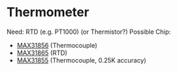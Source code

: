 # Thermometer

Need: RTD (e.g. PT1000) (or Thermistor?)
Possible Chip:
- [MAX31856](https://www.analog.com/en/products/max31856.html#product-overview) (Thermocouple)
- [MAX31865]() (RTD)
- [MAX31855](https://www.analog.com/media/en/technical-documentation/data-sheets/max31855.pdf) (Thermocouple, 0.25K accuracy)
